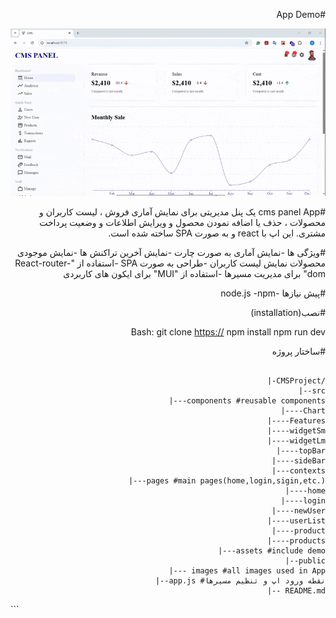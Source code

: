 <div dir='rtl' align='right'>

#App Demo

![دموی اپلیکیشن](./src/assets/demo.gif)

#cms panel App
یک پنل مدیریتی برای نمایش آماری فروش ، لیست کاربران و محصولات ، حذف یا اضافه نمودن محصول و ویرایش اطلاعات و وضعیت پرداخت مشتری.
این اپ با react و به صورت SPA ساخته شده است.

#ویژگی ها
-نمایش آماری به صورت چارت
-نمایش آخرین تراکنش ها
-نمایش موجودی محصولات
نمایش لیست کاربران
-طراحی به صورت SPA
-استفاده از "React-router-dom" برای مدیریت مسیرها
-استفاده از "MUI" برای ایکون های کاربردی

#پیش نیازها
-node.js
-npm

#نصب(installation)

Bash:
git clone
[https://](https://github.com/AmirNouri-dev/CMS-Project-reactjs)
npm install
npm run dev

#ساختار پروژه

<div dir='ltr'>
  
```plaintext

|-CMSProject/
|--src
|---components #reusable components
|----Chart
|----Features
|----widgetSm
|----widgetLm
|----topBar
|----sideBar
|---contexts
|---pages #main pages(home,login,sigin,etc.)
|----home
|----login
|----newUser
|----userList
|----product
|----products
|---assets #include demo
|--public
|--- images #all images used in App
|--app.js #نقطه ورود اپ و تنظیم مسیرها
|-- README.md

```


</div>

</div>
```
